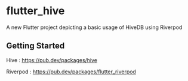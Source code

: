 # flutter_hive

A new Flutter project depicting a basic usage of HiveDB using Riverpod

## Getting Started

Hive : https://pub.dev/packages/hive 

Riverpod : https://pub.dev/packages/flutter_riverpod
